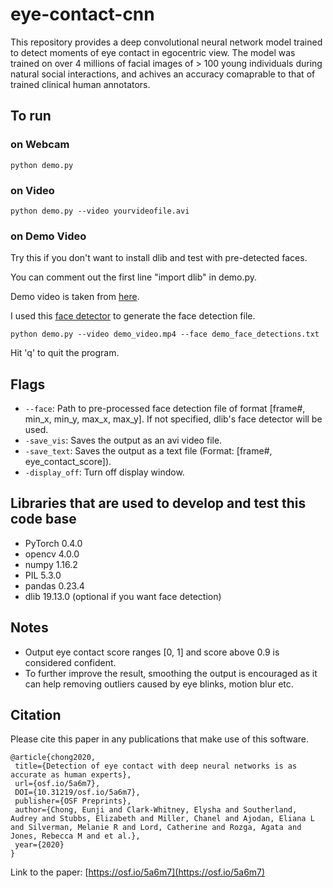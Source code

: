 # eye-contact-cnn
This repository provides a deep convolutional neural network model trained to detect moments of eye contact in egocentric view. The model was trained on over 4 millions of facial images of > 100 young individuals during natural social interactions, and achives an accuracy comaprable to that of trained clinical human annotators.


## To run
### on Webcam
```
python demo.py
```
### on Video
```
python demo.py --video yourvideofile.avi
```
### on Demo Video
Try this if you don't want to install dlib and test with pre-detected faces. 

You can comment out the first line "import dlib" in demo.py.

Demo video is taken from [here](https://youtu.be/5wFyxihwQiI).

I used this [face detector](https://github.com/natanielruiz/dockerface) to generate the face detection file.
```
python demo.py --video demo_video.mp4 --face demo_face_detections.txt
```

Hit 'q' to quit the program.


## Flags
- `--face`: Path to pre-processed face detection file of format [frame#, min_x, min_y, max_x, max_y]. If not specified, dlib's face detector will be used.
- `-save_vis`: Saves the output as an avi video file.
- `-save_text`: Saves the output as a text file (Format: [frame#, eye_contact_score]).
- `-display_off`: Turn off display window.


## Libraries that are used to develop and test this code base
- PyTorch 0.4.0
- opencv 4.0.0
- numpy 1.16.2
- PIL 5.3.0
- pandas 0.23.4
- dlib 19.13.0 (optional if you want face detection)


## Notes
- Output eye contact score ranges [0, 1] and score above 0.9 is considered confident.
- To further improve the result, smoothing the output is encouraged as it can help removing outliers caused by eye blinks, motion blur etc.


## Citation
Please cite this paper in any publications that make use of this software.

```
@article{chong2020,
 title={Detection of eye contact with deep neural networks is as accurate as human experts},
 url={osf.io/5a6m7},
 DOI={10.31219/osf.io/5a6m7},
 publisher={OSF Preprints},
 author={Chong, Eunji and Clark-Whitney, Elysha and Southerland, Audrey and Stubbs, Elizabeth and Miller, Chanel and Ajodan, Eliana L and Silverman, Melanie R and Lord, Catherine and Rozga, Agata and Jones, Rebecca M and et al.},
 year={2020}
}
```

Link to the paper:
[https://osf.io/5a6m7](https://osf.io/5a6m7)

